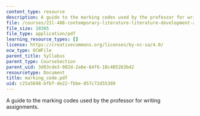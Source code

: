 ```yaml
---
content_type: resource
description: A guide to the marking codes used by the professor for writing assignments.
file: /courses/21l-488-contemporary-literature-literature-development-and-human-rights-spring-2008/c25a5698bfbfde22fbbe857c72d55389_marking_code.pdf
file_size: 10305
file_type: application/pdf
learning_resource_types: []
license: https://creativecommons.org/licenses/by-nc-sa/4.0/
ocw_type: OCWFile
parent_title: Syllabus
parent_type: CourseSection
parent_uid: 3d03cde3-902d-2a6e-64f6-18c405263b42
resourcetype: Document
title: marking_code.pdf
uid: c25a5698-bfbf-de22-fbbe-857c72d55389
---
```

A guide to the marking codes used by the professor for writing assignments.